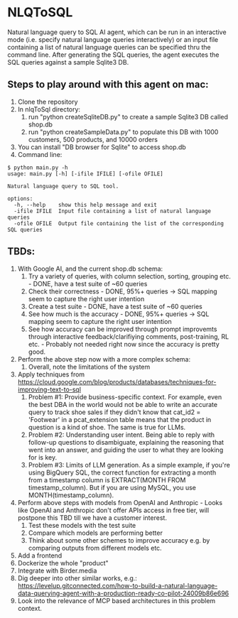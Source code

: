 # NLQToSQL
Natural language query to SQL AI agent, which can be run in an interactive mode (i.e. specify natural language queries interactively) or an input file containing a list of natural language queries can be specified thru the command line. After generating the SQL queries, the agent executes the SQL queries against a sample Sqlite3 DB.

## Steps to play around with this agent on mac:

1. Clone the repository
2. In nlqToSql directory:
	1. run "python createSqliteDB.py" to create a sample Sqlite3 DB called shop.db
	2. run "python createSampleData.py" to populate this DB with 1000 customers, 500 products, and 10000 orders
3. You can install "DB browser for Sqlite" to access shop.db
4. Command line:
```
$ python main.py -h
usage: main.py [-h] [-ifile IFILE] [-ofile OFILE]

Natural language query to SQL tool.

options:
  -h, --help    show this help message and exit
  -ifile IFILE  Input file containing a list of natural language queries
  -ofile OFILE  Output file containing the list of the corresponding SQL queries
``` 

## TBDs:

1. With Google AI, and the current shop.db schema:
	1. Try a variety of queries, with column selection, sorting, grouping etc. - DONE, have a test suite of ~60 queries
	2. Check their correctness - DONE, 95%+ queries -> SQL mapping seem to capture the right user intention
	3. Create a test suite - DONE, have a test suite of ~60 queries
	4. See how much is the accuracy - DONE, 95%+ queries -> SQL mapping seem to capture the right user intention
	5. See how accuracy can be improved through prompt improvemts through interactive feedback/clarifiying comments, post-training, RL etc. - Probably not needed right now since the accuracy is pretty good.
2. Perform the above step now with a more complex schema:
	1. Overall, note the limitations of the system
3. Apply techniques from https://cloud.google.com/blog/products/databases/techniques-for-improving-text-to-sql
	1. Problem #1: Provide business-specific context. For example, even the best DBA in the world would not be able to write an accurate query to track shoe sales if they didn't know that cat_id2 = 'Footwear' in a pcat_extension table means that the product in question is a kind of shoe. The same is true for  LLMs.
	2. Problem #2: Understanding user intent. Being able to reply with follow-up questions to disambiguate, explaining the reasoning that went into an answer, and guiding the user to what they are looking for is key.
	3. Problem #3: Limits of LLM generation. As a simple example, if you're using BigQuery SQL, the correct function for extracting a month from a timestamp column is EXTRACT(MONTH FROM timestamp_column). But if you are using MySQL, you use MONTH(timestamp_column).
4. Perform above steps with models from OpenAI and Anthropic - Looks like OpenAI and Anthropic don't offer APIs access in free tier, will postpone this TBD till we have a customer interest.
	1. Test these models with the test suite
	2. Compare which models are performing better
	3. Think about some other schemes to improve accuracy e.g. by comparing outputs from different models etc.
5. Add a frontend
6. Dockerize the whole "product"
7. Integrate with Birder.media
8. Dig deeper into other similar works, e.g.: https://levelup.gitconnected.com/how-to-build-a-natural-language-data-querying-agent-with-a-production-ready-co-pilot-24009b86e696
9. Look into the relevance of MCP based architectures in this problem context.

